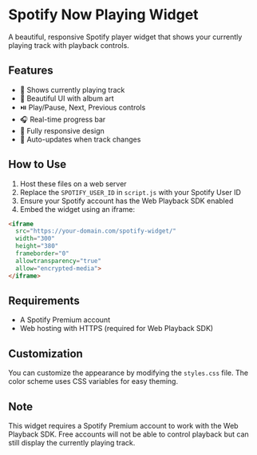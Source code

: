 # Spotify Now Playing Widget

A beautiful, responsive Spotify player widget that shows your currently playing track with playback controls.

## Features

- 🎵 Shows currently playing track
- 🎨 Beautiful UI with album art
- ⏯️ Play/Pause, Next, Previous controls
- 🎧 Real-time progress bar
- 📱 Fully responsive design
- 🔄 Auto-updates when track changes

## How to Use

1. Host these files on a web server
2. Replace the `SPOTIFY_USER_ID` in `script.js` with your Spotify User ID
3. Ensure your Spotify account has the Web Playback SDK enabled
4. Embed the widget using an iframe:

```html
<iframe 
  src="https://your-domain.com/spotify-widget/" 
  width="300" 
  height="380" 
  frameborder="0" 
  allowtransparency="true" 
  allow="encrypted-media">
</iframe>
```

## Requirements

- A Spotify Premium account
- Web hosting with HTTPS (required for Web Playback SDK)

## Customization

You can customize the appearance by modifying the `styles.css` file. The color scheme uses CSS variables for easy theming.

## Note

This widget requires a Spotify Premium account to work with the Web Playback SDK. Free accounts will not be able to control playback but can still display the currently playing track.
